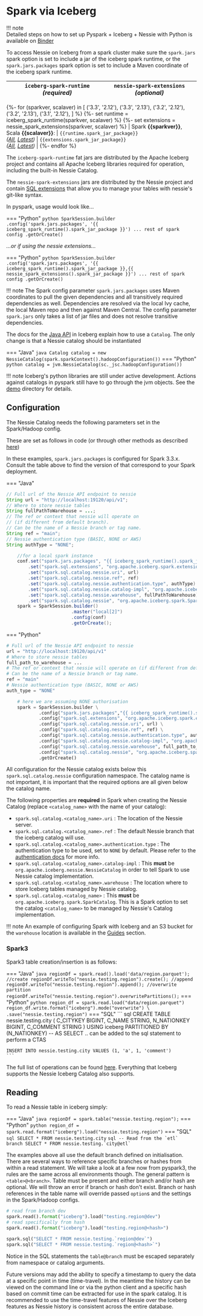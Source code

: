 # Spark via Iceberg

!!! note    
    Detailed steps on how to set up Pyspark + Iceberg + Nessie with Python is available on [Binder](https://mybinder.org/v2/gh/projectnessie/nessie-demos/main?filepath=notebooks/nessie-iceberg-demo-nba.ipynb)

To access Nessie on Iceberg from a spark cluster make sure the `spark.jars` spark option is set to include a jar of the iceberg spark runtime, or the `spark.jars.packages` spark option is set to include a Maven coordinate of the iceberg spark runtime.

| | `iceberg-spark-runtime` *(required)* | `nessie-spark-extensions` *(optional)* |
|---|:---:|:---:|
{%- for (sparkver, scalaver) in [
  ('3.3', '2.12'),
  ('3.3', '2.13'),
  ('3.2', '2.12'),
  ('3.2', '2.13'),
  ('3.1', '2.12'),
] %}
{%- set runtime = iceberg_spark_runtime(sparkver, scalaver) %}
{%- set extensions = nessie_spark_extensions(sparkver, scalaver) %}
| Spark **{{sparkver}}**, Scala **{{scalaver}}**: | `{{runtime.spark_jar_package}}`<br />*([All]({{runtime.all_versions_url}}), [Latest]({{runtime.jar_url}}))* | `{{extensions.spark_jar_package}}`<br />*([All]({{extensions.all_versions_url}}), [Latest]({{extensions.jar_url}}))* |
{%- endfor %}

The `iceberg-spark-runtime` fat jars are distributed by the Apache Iceberg project and contains all Apache Iceberg libraries required for operation, including the built-in Nessie Catalog.

The `nessie-spark-extensions` jars are distributed by the Nessie project and contain [SQL extensions](../sql.md) that allow you to manage your tables with nessie's git-like syntax.


In pyspark, usage would look like...

=== "Python"
    ``` python
    SparkSession.builder
        .config('spark.jars.packages',
                '{{ iceberg_spark_runtime().spark_jar_package }}')
        ... rest of spark config
        .getOrCreate()
    ```


*...or if using the nessie extensions...*

=== "Python"
    ``` python
    SparkSession.builder
        .config('spark.jars.packages',
                '{{ iceberg_spark_runtime().spark_jar_package }},{{ nessie_spark_extensions().spark_jar_package }}')
        ... rest of spark config
        .getOrCreate()
    ```

!!! note
    The Spark config parameter `spark.jars.packages` uses Maven coordinates to pull the given
    dependencies and all transitively required dependencies as well. Dependencies are resolved
    via the local Ivy cache, the local Maven repo and then against Maven Central.
    The config parameter `spark.jars` only takes a list of jar files and does not resolve
    transitive dependencies.

The docs for the [Java API](https://iceberg.apache.org/java-api-quickstart) in Iceberg explain how to use a `Catalog`.
The only change is that a Nessie catalog should be instantiated

=== "Java"
    ``` java
    Catalog catalog = new NessieCatalog(spark.sparkContext().hadoopConfiguration())
    ```
=== "Python"
    ``` python
    catalog = jvm.NessieCatalog(sc._jsc.hadoopConfiguration())
    ```

!!! note
    Iceberg's python libraries are still under active development. Actions against catalogs in pyspark
    still have to go through the jvm objects. See the [demo](https://mybinder.org/v2/gh/projectnessie/nessie-demos/main?filepath=notebooks/nessie-iceberg-demo-nba.ipynb)
    directory for details.

## Configuration

The Nessie Catalog needs the following parameters set in the Spark/Hadoop config.

These are set as follows in code (or through other methods as described [here](https://spark.apache.org/docs/latest/configuration.html))

In these examples, `spark.jars.packages` is configured for Spark 3.3.x.  Consult the table above to find the version of that correspond to your Spark deployment.

=== "Java"
``` java
// Full url of the Nessie API endpoint to nessie
String url = "http://localhost:19120/api/v1";
// Where to store nessie tables
String fullPathToWarehouse = ...;
// The ref or context that nessie will operate on
// (if different from default branch).
// Can be the name of a Nessie branch or tag name.
String ref = "main";
// Nessie authentication type (BASIC, NONE or AWS)
String authType = "NONE";

    //for a local spark instance
    conf.set("spark.jars.packages", "{{ iceberg_spark_runtime().spark_jar_package }},{{ nessie_spark_extensions().spark_jar_package }}")
        .set("spark.sql.extensions", "org.apache.iceberg.spark.extensions.IcebergSparkSessionExtensions,org.projectnessie.spark.extensions.NessieSparkSessionExtensions")
        .set("spark.sql.catalog.nessie.uri", url)
        .set("spark.sql.catalog.nessie.ref", ref)
        .set("spark.sql.catalog.nessie.authentication.type", authType)
        .set("spark.sql.catalog.nessie.catalog-impl", "org.apache.iceberg.nessie.NessieCatalog")
        .set("spark.sql.catalog.nessie.warehouse", fullPathToWarehouse)
        .set("spark.sql.catalog.nessie", "org.apache.iceberg.spark.SparkCatalog");
    spark = SparkSession.builder()
                        .master("local[2]")
                        .config(conf)
                        .getOrCreate();
```
=== "Python"
``` python
# Full url of the Nessie API endpoint to nessie
url = "http://localhost:19120/api/v1"
# Where to store nessie tables
full_path_to_warehouse = ...
# The ref or context that nessie will operate on (if different from default branch).
# Can be the name of a Nessie branch or tag name.
ref = "main"
# Nessie authentication type (BASIC, NONE or AWS)
auth_type = "NONE"

    # here we are assuming NONE authorisation
    spark = SparkSession.builder \
            .config("spark.jars.packages","{{ iceberg_spark_runtime().spark_jar_package }},{{ nessie_spark_extensions().spark_jar_package }}") \
            .config("spark.sql.extensions", "org.apache.iceberg.spark.extensions.IcebergSparkSessionExtensions,org.projectnessie.spark.extensions.NessieSparkSessionExtensions") \
            .config("spark.sql.catalog.nessie.uri", url) \
            .config("spark.sql.catalog.nessie.ref", ref) \
            .config("spark.sql.catalog.nessie.authentication.type", auth_type) \
            .config("spark.sql.catalog.nessie.catalog-impl", "org.apache.iceberg.nessie.NessieCatalog") \
            .config("spark.sql.catalog.nessie.warehouse", full_path_to_warehouse) \
            .config("spark.sql.catalog.nessie", "org.apache.iceberg.spark.SparkCatalog") \
            .getOrCreate()
```


All configuration for the Nessie catalog exists below this `spark.sql.catalog.nessie` configuration namespace. The catalog name is not important, it is important that the
required options are all given below the catalog name.

The following properties are **required** in Spark when creating the Nessie Catalog (replace `<catalog_name>` with the name of your catalog):

- `spark.sql.catalog.<catalog_name>.uri` : The location of the Nessie server.
- `spark.sql.catalog.<catalog_name>.ref` : The default Nessie branch that the iceberg
  catalog will use.
- `spark.sql.catalog.<catalog_name>.authentication.type` : The authentication type to be used, set to `NONE` by default. Please refer to the [authentication docs](../auth_config.md) for more info.
- `spark.sql.catalog.<catalog_name>.catalog-impl` : This **must** be `org.apache.iceberg.nessie.NessieCatalog` in order to tell Spark to use Nessie catalog implementation.
- `spark.sql.catalog.<catalog_name>.warehouse` : The location where to store Iceberg tables managed by Nessie catalog.
- `spark.sql.catalog.<catalog_name>` : This **must** be `org.apache.iceberg.spark.SparkCatalog`. This is a Spark
  option to set the catalog `<catalog_name>` to be managed by Nessie's Catalog implementation.

!!! note
    An example of configuring Spark with Iceberg and an S3 bucket for the `warehouse` location is available in the
    [Guides](../../guides/spark-s3.md) section.

### Spark3

Spark3 table creation/insertion is as follows:

=== "Java"
    ``` java
    regionDf = spark.read().load('data/region.parquet');
    //create
    regionDf.writeTo("nessie.testing.region").create();
    //append
    regionDf.writeTo("nessie.testing.region").append();
    //overwrite partition
    regionDf.writeTo("nessie.testing.region").overwritePartitions();
    ```
=== "Python"
    ``` python
    region_df = spark.read.load("data/region.parquet")
    region_df.write.format("iceberg").mode("overwrite") \
        .save("nessie.testing.region")
    ```
=== "SQL"
    ``` sql
    CREATE TABLE nessie.testing.city (
        C_CITYKEY BIGINT, C_NAME STRING, N_NATIONKEY BIGINT, C_COMMENT STRING
    ) USING iceberg PARTITIONED BY (N_NATIONKEY)
    -- AS SELECT .. can be added to the sql statement to perform a CTAS

    INSERT INTO nessie.testing.city VALUES (1, 'a', 1, 'comment')
    ```

The full list of operations can be found [here](https://iceberg.apache.org/spark-writes/). Everything that Iceberg
supports the Nessie Iceberg Catalog also supports.

## Reading

To read a Nessie table in iceberg simply:

=== "Java"
    ``` java
    regionDf = spark.table("nessie.testing.region");
    ```
=== "Python"
    ``` python
    region_df = spark.read.format("iceberg").load("nessie.testing.region")
    ```
=== "SQL"
    ``` sql
    SELECT * FROM nessie.testing.city
    ```
    ``` sql
    -- Read from the `etl` branch
    SELECT * FROM nessie.testing.`city@etl`
    ```

The examples above all use the default branch defined on initialisation. There are several ways to reference specific
branches or hashes from within a read statement. We will take a look at a few now from pyspark3, the rules are the same
across all environments though. The general pattern is `<table>@<branch>`. Table must be present and either
branch and/or hash are optional. We will throw an error if branch or hash don't exist.
Branch or hash references in the table name will override passed `option`s and the settings in the
Spark/Hadoop configs.

``` python linenums="1"
# read from branch dev
spark.read().format("iceberg").load("testing.region@dev")
# read specifically from hash
spark.read().format("iceberg").load("testing.region@<hash>")

spark.sql("SELECT * FROM nessie.testing.`region@dev`")
spark.sql("SELECT * FROM nessie.testing.`region@<hash>`")
```

Notice in the SQL statements the `table@branch` must be escaped separately from namespace or catalog arguments.

Future versions may add the ability to specify a timestamp to query the data at a specific point in time
(time-travel). In the meantime the history can be viewed on the command line or via the python client and a specific
hash based on commit time can be extracted for use in the spark catalog. It is recommended to use the time-travel
features of Nessie over the Iceberg features as Nessie history is consistent across the entire database.
